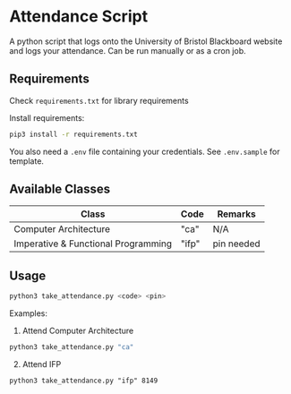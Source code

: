 # Attendance Script

A python script that logs onto the University of Bristol Blackboard website and logs your attendance. Can be run manually or as a cron job.

## Requirements

Check `requirements.txt` for library requirements

Install requirements:

```sh
pip3 install -r requirements.txt
```

You also need a `.env` file containing your credentials. See `.env.sample` for template.

## Available Classes

| Class                               | Code   | Remarks    |
| ----------------------------------- | ------ | ---------- |
| Computer Architecture               | "ca"   | N/A        |
| Imperative & Functional Programming | "ifp"  | pin needed |


## Usage

```sh
python3 take_attendance.py <code> <pin>
```

Examples:

1. Attend Computer Architecture

```sh
python3 take_attendance.py "ca" 
```

2. Attend IFP

```shs
python3 take_attendance.py "ifp" 8149
```